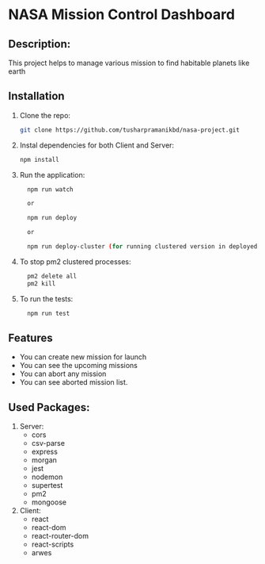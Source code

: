 # NASA Mission Control Dashboard

## Description:

This project helps to manage various mission to find habitable planets like earth

## Installation

1. Clone the repo:

   ```bash
   git clone https://github.com/tusharpramanikbd/nasa-project.git

   ```

2. Instal dependencies for both Client and Server:

   ```bash
   npm install

   ```

3. Run the application:

   ```bash
     npm run watch

     or

     npm run deploy

     or

     npm run deploy-cluster (for running clustered version in deployed version)
   ```

4. To stop pm2 clustered processes:

   ```bash
     pm2 delete all
     pm2 kill
   ```

5. To run the tests:

   ```bash
     npm run test
   ```

## Features

- You can create new mission for launch
- You can see the upcoming missions
- You can abort any mission
- You can see aborted mission list.

## Used Packages:

1. Server:
   - cors
   - csv-parse
   - express
   - morgan
   - jest
   - nodemon
   - supertest
   - pm2
   - mongoose
2. Client:
   - react
   - react-dom
   - react-router-dom
   - react-scripts
   - arwes
